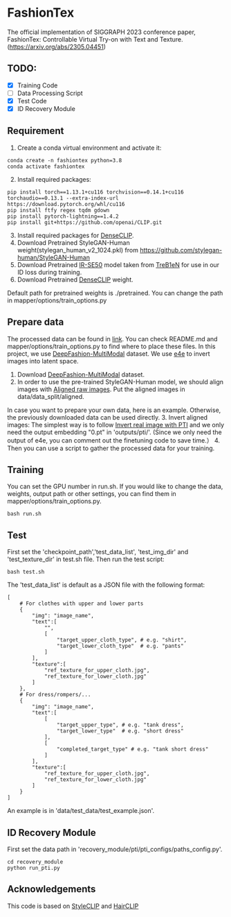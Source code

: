 # FashionTex
The official implementation of SIGGRAPH 2023 conference paper, FashionTex: Controllable Virtual Try-on with Text and Texture.
(https://arxiv.org/abs/2305.04451)

## TODO:

- [x] Training Code
- [ ] Data Processing Script
- [x] Test Code
- [x] ID Recovery Module

## Requirement
1. Create a conda virtual environment and activate it:
```shell
conda create -n fashiontex python=3.8
conda activate fashiontex
```

2. Install required packages:
```shell
pip install torch==1.13.1+cu116 torchvision==0.14.1+cu116 torchaudio==0.13.1 --extra-index-url https://download.pytorch.org/whl/cu116
pip install ftfy regex tqdm gdown 
pip install pytorch-lightning==1.4.2
pip install git+https://github.com/openai/CLIP.git
```

3. Install required packages for [DenseCLIP](https://github.com/raoyongming/DenseCLIP).
4. Download Pretrained StyleGAN-Human weight(stylegan_human_v2_1024.pkl) from  https://github.com/stylegan-human/StyleGAN-Human
5. Download Pretrained [IR-SE50](https://drive.google.com/file/d/1FS2V756j-4kWduGxfir55cMni5mZvBTv/view) model taken from [TreB1eN](https://github.com/TreB1eN/InsightFace_Pytorch) for use in our ID loss during training.
6. Download Pretrained [DenseCLIP](https://drive.google.com/file/d/1cHpWEC49qNhYAQRVrV8Ex1PJYIIB84TO/view?usp=sharing) weight.

Default path for pretrained weights is ./pretrained. You can change the path in mapper/options/train_options.py

## Prepare data
The processed data can be found in [link](https://drive.google.com/drive/folders/1u38IvuheB0p-EvB-GWxygiPZlInua9p5?usp=sharing). You can check README.md and mapper/options/train_options.py to find where to place these files.
In this project, we use [DeepFashion-MultiModal](https://github.com/yumingj/DeepFashion-MultiModal) dataset. We use [e4e](https://github.com/omertov/encoder4editing) to invert images into latent space.
1. Download [DeepFashion-MultiModal](https://github.com/yumingj/DeepFashion-MultiModal) dataset.
2. In order to use the pre-trained StyleGAN-Human model, we should align images with [Aligned raw images](https://github.com/stylegan-human/StyleGAN-Human/tree/main#aligned-raw-images). Put the aligned images in data/data_split/aligned.

In case you want to prepare your own data, here is an example. Otherwise, the previously downloaded data can be used directly.
3. Invert aligned images: The simplest way is to follow [Invert real image with PTI](https://github.com/stylegan-human/StyleGAN-Human/tree/main#invert-real-image-with-pti) and we only need the output embedding "0.pt" in  'outputs/pti/'. (Since we only need the output of e4e, you can comment out the finetuning code to save time.）
4. Then you can use a script to gather the processed data for your training. 
   

## Training
You can set the GPU number in run.sh. If you would like to change the data, weights, output path or other settings, you can find them in mapper/options/train_options.py.
```
bash run.sh
```
## Test
First set the 'checkpoint_path','test_data_list', 'test_img_dir' and 'test_texture_dir' in test.sh file. Then run the test script:
```
bash test.sh
```
The 'test_data_list' is default as a JSON file with the following format:
```
[
    # For clothes with upper and lower parts
    {
        "img": "image_name",
        "text":[
            "",
            [
                "target_upper_cloth_type", # e.g. "shirt",
                "target_lower_cloth_type"  # e.g. "pants"
            ]
        ],
        "texture":[
            "ref_texture_for_upper_cloth.jpg",
            "ref_texture_for_lower_cloth.jpg"
        ]
    },
    # For dress/rompers/...
    {
        "img": "image_name",
        "text":[
            [
                "target_upper_type", # e.g. "tank dress",
                "target_lower_type"  # e.g. "short dress"
            ],
            [
                "completed_target_type" # e.g. "tank short dress"
            ]
        ],
        "texture":[
            "ref_texture_for_upper_cloth.jpg",
            "ref_texture_for_lower_cloth.jpg"
        ]
    }
]
```
An example is in 'data/test_data/test_example.json'. 

## ID Recovery Module
First set the data path in 'recovery_module/pti/pti_configs/paths_config.py'. 
```
cd recovery_module
python run_pti.py
```

## Acknowledgements

This code is based on [StyleCLIP](https://github.com/orpatashnik/StyleCLIP) and [HairCLIP](https://github.com/wty-ustc/HairCLIP)
